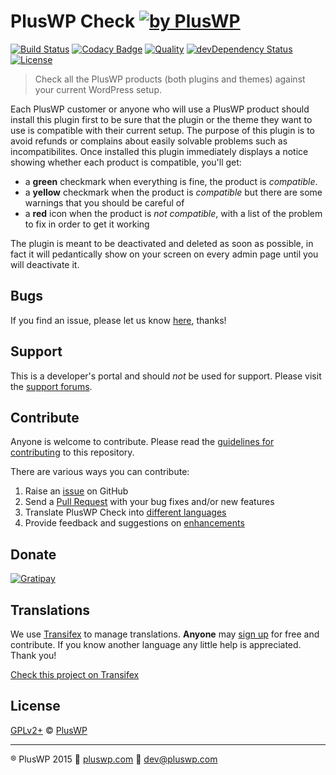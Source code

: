 # PlusWP Check [![by PlusWP](https://img.shields.io/badge/by-PlusWP-blue.svg?style=social)]()

[![Build Status](https://scrutinizer-ci.com/g/PlusWP/pluswp-check/badges/build.png?b=master)](https://scrutinizer-ci.com/g/PlusWP/pluswp-check/build-status/master)
[![Codacy Badge](https://api.codacy.com/project/badge/d249bfc8bd0c45599c537cb59ec86cb9)](https://www.codacy.com/app/kuus/pluswp-check)
[![Quality](https://scrutinizer-ci.com/g/PlusWP/pluswp-check/badges/quality-score.png?b=master)](https://scrutinizer-ci.com/g/PlusWP/pluswp-check/?branch=master) 
[![devDependency Status](https://david-dm.org/PlusWP/pluswp-check/dev-status.svg)](https://david-dm.org/PlusWP/pluswp-check#info=devDependencies)
[![License](https://img.shields.io/badge/license-GPL--2.0%2B-blue.svg)](https://github.com/PlusWP/pluswp-check/blob/master/license.txt)

> Check all the PlusWP products (both plugins and themes) against your current WordPress setup.

Each PlusWP customer or anyone who will use a PlusWP product should install this plugin first to be sure that the plugin or the theme they want to use is compatible with their current setup. The purpose of this plugin is to avoid  refunds or complains about easily solvable problems such as incompatibilites.
Once installed this plugin immediately displays a notice showing whether each product is compatible, you'll get:
- a **green** checkmark when everything is fine, the product is *compatible*.
- a **yellow** checkmark when the product is *compatible* but there are some warnings that you should be careful of
- a **red** icon when the product is *not compatible*, with a list of the problem to fix in order to get it working

The plugin is meant to be deactivated and deleted as soon as possible, in fact it will pedantically show on your screen on every admin page until you will deactivate it.


Bugs
---------------
If you find an issue, please let us know [here](https://github.com/PlusWP/pluswp-check/issues?state=open), thanks!


Support
---------------
This is a developer's portal and should _not_ be used for support. Please visit the [support forums](https://pluswp.com/support).


Contribute
---------------
Anyone is welcome to contribute. Please read the [guidelines for contributing](https://github.com/PlusWP/pluswp-check/blob/master/CONTRIBUTING.md) to this repository.

There are various ways you can contribute:

1. Raise an [issue](https://github.com/PlusWP/pluswp-check/issues) on GitHub
2. Send a [Pull Request](https://help.github.com/articles/creating-a-pull-request/) with your bug fixes and/or new features
3. Translate PlusWP Check into [different languages](https://www.transifex.com/projects/p/pluswp-check/)
4. Provide feedback and suggestions on [enhancements](https://github.com/PlusWP/pluswp-check/issues?direction=desc&labels=Enhancement&page=1&sort=created&state=open)


Donate
---------------
[![Gratipay](https://img.shields.io/gratipay/PlusWP.svg)]()


Translations
---------------

We use [Transifex](https://www.transifex.com) to manage translations. **Anyone** may [sign up](https://www.transifex.com/signup/) for free and contribute. If you know another language any little help is appreciated. Thank you!

[Check this project on Transifex](https://www.transifex.com/PlusWP/pluswp-check/)


License
---------------
[GPLv2+](http://www.gnu.org/licenses/gpl-2.0.html) © [PlusWP](http://pluswp.com)

---------------
:registered: PlusWP 2015 :link: [pluswp.com](http://pluswp.com) :email: dev@pluswp.com
